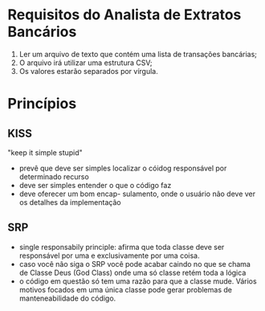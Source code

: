 # Requisitos do Analista de Extratos Bancários

1. Ler um arquivo de texto que contém uma lista de transações bancárias;
2. O arquivo irá utilizar uma estrutura CSV;
3. Os valores estarão separados por vírgula.

# Princípios

## KISS

"keep it simple stupid"

- prevê que deve ser simples localizar o cóidog responsável por determinado recurso
- deve ser simples entender o que o código faz
- deve oferecer um bom encap- sulamento, onde o usuário não deve ver os detalhes da implementação

## SRP

- single responsabily principle: afirma que toda classe deve ser responsável por uma e exclusivamente por uma coisa.
- caso você não siga o SRP você pode acabar caindo no que se chama de Classe Deus (God Class) onde uma só classe retém toda a lógica
- o código em questão só tem uma razão para que a classe mude. Vários motivos focados em uma única classe pode gerar problemas de manteneabilidade do código.
